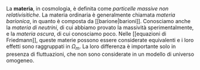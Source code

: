 La **materia**, in cosmologia, è definita come *particelle massive non relativisitiche*. La materia ordinaria è generalmente chiamata *materia barionica*, in quanto è composta da [[barione|barioni]]. Conosciamo anche la *materia di neutrini*, di cui abbiamo provato la massività sperimentalmente, e la *materia oscura*, di cui conosciamo poco. Nelle [[equazioni di Friedmann]], queste materie possono essere considerate equivalenti e i loro effetti sono raggruppati in $\Omega_{m}$. La loro differenza è importante solo in presenza di fluttuazioni, che non sono considerate in un modello di universo omogeneo.